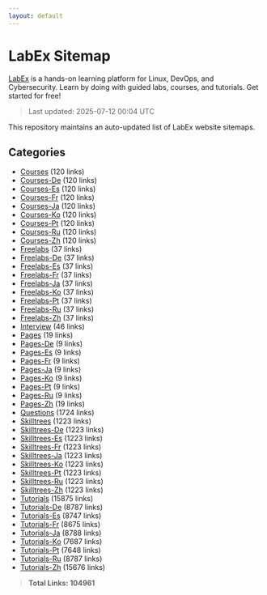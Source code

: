 ```yaml
---
layout: default
---
```


# LabEx Sitemap

[LabEx](https://labex.io) is a hands-on learning platform for Linux, DevOps, and Cybersecurity. Learn by doing with guided labs, courses, and tutorials. Get started for free!

> Last updated: 2025-07-12 00:04 UTC

This repository maintains an auto-updated list of LabEx website sitemaps.

## Categories

- [Courses](categories/courses.md) (120 links)
- [Courses-De](categories/courses-de.md) (120 links)
- [Courses-Es](categories/courses-es.md) (120 links)
- [Courses-Fr](categories/courses-fr.md) (120 links)
- [Courses-Ja](categories/courses-ja.md) (120 links)
- [Courses-Ko](categories/courses-ko.md) (120 links)
- [Courses-Pt](categories/courses-pt.md) (120 links)
- [Courses-Ru](categories/courses-ru.md) (120 links)
- [Courses-Zh](categories/courses-zh.md) (120 links)
- [Freelabs](categories/freelabs.md) (37 links)
- [Freelabs-De](categories/freelabs-de.md) (37 links)
- [Freelabs-Es](categories/freelabs-es.md) (37 links)
- [Freelabs-Fr](categories/freelabs-fr.md) (37 links)
- [Freelabs-Ja](categories/freelabs-ja.md) (37 links)
- [Freelabs-Ko](categories/freelabs-ko.md) (37 links)
- [Freelabs-Pt](categories/freelabs-pt.md) (37 links)
- [Freelabs-Ru](categories/freelabs-ru.md) (37 links)
- [Freelabs-Zh](categories/freelabs-zh.md) (37 links)
- [Interview](categories/interview.md) (46 links)
- [Pages](categories/pages.md) (19 links)
- [Pages-De](categories/pages-de.md) (9 links)
- [Pages-Es](categories/pages-es.md) (9 links)
- [Pages-Fr](categories/pages-fr.md) (9 links)
- [Pages-Ja](categories/pages-ja.md) (9 links)
- [Pages-Ko](categories/pages-ko.md) (9 links)
- [Pages-Pt](categories/pages-pt.md) (9 links)
- [Pages-Ru](categories/pages-ru.md) (9 links)
- [Pages-Zh](categories/pages-zh.md) (19 links)
- [Questions](categories/questions.md) (1724 links)
- [Skilltrees](categories/skilltrees.md) (1223 links)
- [Skilltrees-De](categories/skilltrees-de.md) (1223 links)
- [Skilltrees-Es](categories/skilltrees-es.md) (1223 links)
- [Skilltrees-Fr](categories/skilltrees-fr.md) (1223 links)
- [Skilltrees-Ja](categories/skilltrees-ja.md) (1223 links)
- [Skilltrees-Ko](categories/skilltrees-ko.md) (1223 links)
- [Skilltrees-Pt](categories/skilltrees-pt.md) (1223 links)
- [Skilltrees-Ru](categories/skilltrees-ru.md) (1223 links)
- [Skilltrees-Zh](categories/skilltrees-zh.md) (1223 links)
- [Tutorials](categories/tutorials.md) (15875 links)
- [Tutorials-De](categories/tutorials-de.md) (8787 links)
- [Tutorials-Es](categories/tutorials-es.md) (8747 links)
- [Tutorials-Fr](categories/tutorials-fr.md) (8675 links)
- [Tutorials-Ja](categories/tutorials-ja.md) (8788 links)
- [Tutorials-Ko](categories/tutorials-ko.md) (7687 links)
- [Tutorials-Pt](categories/tutorials-pt.md) (7648 links)
- [Tutorials-Ru](categories/tutorials-ru.md) (8787 links)
- [Tutorials-Zh](categories/tutorials-zh.md) (15676 links)

> **Total Links: 104961**
